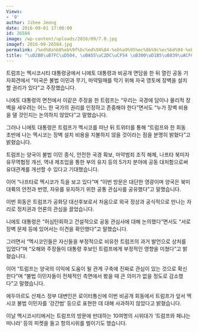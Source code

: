 ```yaml
---
Views:
- '9'
author: Jihee Jeong
date: 2016-09-01 17:00:00
id: 26584
image: /wp-content/uploads/2016/09/7.0.jpg
imagef: 2016-09-26584.jpg
permalink: /%ed%8a%b8%eb%9f%bc%ed%94%84-%eb%a9%95%ec%8b%9c%ec%bd%94-%eb%8c%80%ed%86%b5%eb%a0%b9%ea%b3%bc-%ec%84%a4%ec%a0%84/
title: "\uD2B8\uB7FC\uD504, \uBA55\uC2DC\uCF54 \uB300\uD1B5\uB839\uACFC \uC124\uC804"
---
```


트럼프는 멕시코시티 대통령궁에서 니에토 대통령과 비공개 면담을 한 뒤 열린 공동 기자회견에서 &#8220;미국은 불법 이민과 무기, 마약밀매를 막기 위해 자국 영토에 장벽을 설치할 권리가 있다&#8221;고 주장했습니다.

니에토 대통령의 면전에서 이같은 주장을 한 트럼프는 &#8220;우리는 국경에 담이나 물리적 장벽을 세우려는 어느 한 국가의 권리를 인정하고 존중해야 한다&#8221;면서도 &#8220;누가 장벽 비용을 댈 것인지는 논의하지 않았다&#8221;고 말했습니다.

그러나 니에토 대통령은 트럼프가 멕시코를 떠난 뒤 트위터를 통해 &#8220;트럼프와 한 회동 초반에 나는 멕시코는 장벽 설치 비용을 지불하지 않을 것이라는 점을 분명히 밝혔다&#8221;고 밝혔습니다.

트럼프는 양국이 불법 이민 종식, 안전한 국경 확보, 마약범죄 조직 해체, 나프타 북미자유무역협정 개선, 역내 제조업을 통한 부의 유지 등의 5가지 분야에 공동 대처함으로써 유대관계를 개선할 수 있다고 기대했습니다.

이어 &#8220;나프타로 멕시코가 득을 보고 있다&#8221;며 &#8220;이번 방문은 대단한 영광이며 양국은 북미 대륙의 안전과 번영, 자유를 유지하기 위한 공통 관심사를 공유했다&#8221;고 말했습니다.

이번 회동은 트럼프가 공화당 대선후보로서 처음으로 외국 정상과 공식적으로 만나는 자리로 정치권과 언론의 관심을 끌었습니다.

니에토 대통령은 &#8220;허심탄회하고 건설적으로 공동 관심사에 대해 논의했다&#8221;면서도 &#8220;서로 장벽 문제 등에 있어서는 이견을 확인했다&#8221;고 말했습니다.

그러면서 &#8220;멕시코인들은 자신들을 부정적으로 비유한 트럼프의 과거 발언으로 상처를 입었다&#8221;며 &#8220;오해와 주장들이 대통령 후보인 트럼프에게 부정적인 영향을 미쳤다&#8221;고 밝혔습니다.

이어 &#8220;트럼프는 양국의 이익에 도움이 될 관계 구축에 진짜로 관심이 있는 것으로 확신한다&#8221;며 &#8220;불법 이민자들이 전체적인 측면에서 봤을 때 큰 의미가 없을 정도로 감소했다&#8221;고 말했습니다.

에두아르도 산체스 정부 대변인은 로이터통신에 이번 비공개 회동에서 트럼프가 앞서 멕시코 불법 이민자를 &#8216;강간범&#8217; 등으로 표현한 데 대해 사과하지 않았다고 밝혔습니다.

이날 멕시코시티에서는 트럼프의 방문에 반대하는 10여명의 시위대가 &#8216;트럼프와 페냐는 떠나라&#8217; 등의 피켓을 들고 항의시위를 벌이기도 했습니다.